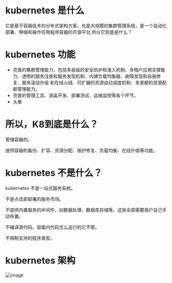 # kubernetes 是什么
  它是基于容器技术的分布式架构方案，也是大规模的集群管理系统，是一个自动化部署、伸缩和操作应用程序容器的开源平台,所以它到底是什么？
  
# kubernetes 功能
* 完善的集群管理能力，包括多层级的安全防护和准入机制、多租户应用支撑能力、透明的服务注册和服务发现机制、内建负载均衡器、故障发现和自我修复、服务滚动升级
和在线火绒、可扩展的资源自动调度机制、多里都的资源配额管理能力。
* 完善的管理工具、涵盖开发、部署测试、运维监控等各个环节。
* 头晕

# 所以，K8到底是什么？

管理容器的。

提供容器的备份、扩容、资源分配、维护修复、负载均衡、在线升级等功能。

# kubernetes 不是什么？

kubernetes 不是一站式服务系统。

不是点击即部署的服务市场。

不提供内置服务的中间件，如数据处理，数据库存储等。这些全部需要用户自己手动布置。

不编译源代码，容器内代码怎么运行的它不管。

不限制支持的程序类型。

# kubernetes 架构

![image](https://img-blog.csdn.net/20180117105352494?)





